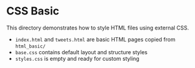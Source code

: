 # CSS Basic

This directory demonstrates how to style HTML files using external CSS.

- `index.html` and `tweets.html` are basic HTML pages copied from `html_basic/`
- `base.css` contains default layout and structure styles
- `styles.css` is empty and ready for custom styling


